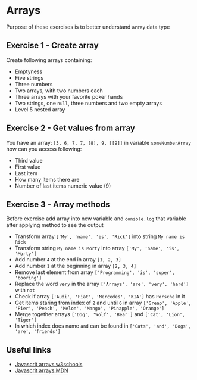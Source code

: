 # Arrays
Purpose of these exercises is to better understand `array` data type

## Exercise 1 - Create array
Create following arrays containing:
- Emptyness
- Five strings
- Three numbers
- Two arrays, with two numbers each
- Three arrays with your favorite poker hands
- Two strings, one `null`, three numbers and two empty arrays
- Level 5 nested array

## Exercise 2 - Get values from array
You have an array: `[3, 6, 7, 7, [8], 9, [[9]]` in variable `someNumberArray` how can you access following:
- Third value
- First value
- Last item
- How many items there are
- Number of last items numeric value (9)

## Exercise 3 - Array methods
Before exercise add array into new variable and `console.log` that variable after applying method to see the output
- Transform array `['My', 'name', 'is', 'Rick']` into string `My name is Rick`
- Transform string `My name is Morty` into array `['My', 'name', 'is', 'Morty']`
- Add number `4` at the end in array `[1, 2, 3]`
- Add number `1` at the beginning in array `[2, 3, 4]`
- Remove last element from array `['Programming', 'is', 'super', 'booring']`
- Replace the word `very` in the array `['Arrays', 'are', 'very', 'hard']` with `not` 
- Check if array `['Audi', 'Fiat', 'Mercedes', 'KIA']` has `Porsche` in it
- Get items staring from index of `2` and until `6` in array `['Greap', 'Apple', 'Pier', 'Peach', 'Melon', 'Mango', 'Pinapple', 'Orange']`
- Merge together arrays `['Dog', 'Wolf', 'Bear']` and `['Cat', 'Lion', 'Tiger']`
- In which index does name `and` can be found in `['Cats', 'and', 'Dogs', 'are', 'friends']`

## Useful links
- [Javascrit arrays w3schools](https://www.w3schools.com/js/js_arrays.asp)
- [Javascrit arrays MDN](https://developer.mozilla.org/en-US/docs/Web/JavaScript/Reference/Global_Objects/Array)
